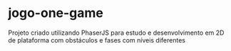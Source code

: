 # jogo-one-game
Projeto criado utilizando PhaserJS para estudo e desenvolvimento em 2D de plataforma com obstáculos e fases com níveis diferentes  
